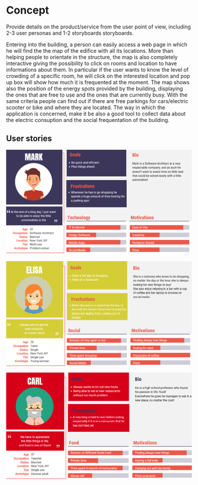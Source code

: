 # Concept
Provide details on the product/service from the user point of view, including 2-3 user personas and 1-2 storyboards storyboards.

Entering into the building, a person can easily access a web page in which he will find the the map of the edifice with all its locations. More than helping people to orientate in the structure, the map is also completely interactive giving the possibility to click on rooms and location to have informations about them. In particular if the user wants to know the level of crowding of a specific room, he will click on the interested location and pop up box will show how much it is frequented at the moment. The map shows also the position of the energy spots provided by the building, displaying the ones that are free to use and the ones that are currently busy. With the same criteria people can find out if there are free parkings for cars/electric scooter or bike and where they are located.
The way in which the application is concerned, make it be also a good tool to collect data about the electric consuption and the social frequentation of the building. 


## User stories

![Mark](Mark.png)

![Elisa](Elisa.png)

![Carl](Carl.png)
